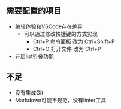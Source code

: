 
## 需要配置的项目

- 编辑体验和VSCode存在差异
    - 可以通过修改快捷键的方式实现
        - Ctrl+P 命令面板 改为  Ctrl+Shift+P
        - Ctrl+O 打开文件 改为 Ctrl+P
-  开启list折叠功能

## 不足
- 没有集成Git
- Markdown可能不规范，没有linter工具